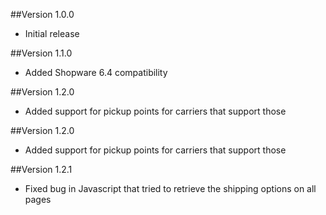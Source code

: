 ##Version 1.0.0
- Initial release

##Version 1.1.0
- Added Shopware 6.4 compatibility

##Version 1.2.0
- Added support for pickup points for carriers that support those

##Version 1.2.0
- Added support for pickup points for carriers that support those

##Version 1.2.1
- Fixed bug in Javascript that tried to retrieve the shipping options on all pages
